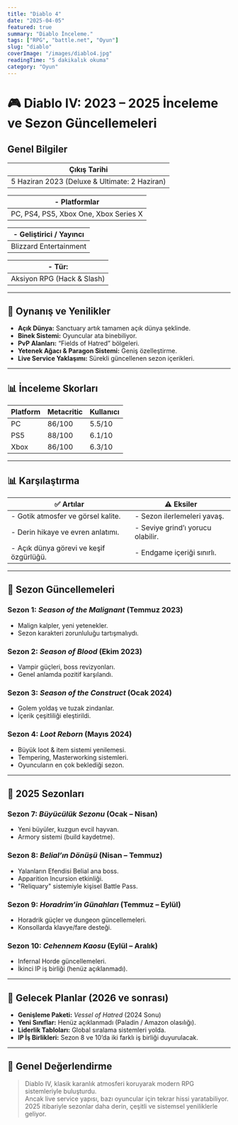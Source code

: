 ```yaml
---
title: "Diablo 4"
date: "2025-04-05"
featured: true
summary: "Diablo İnceleme."
tags: ["RPG", "battle.net", "Oyun"]
slug: "diablo"
coverImage: "/images/diablo4.jpg"
readingTime: "5 dakikalık okuma"
category: "Oyun"
---
```


# 🎮 Diablo IV: 2023 – 2025 İnceleme ve Sezon Güncellemeleri

## Genel Bilgiler

| **Çıkış Tarihi** | 
|----------|
| 5 Haziran 2023 (Deluxe & Ultimate: 2 Haziran)       | 

| - **Platformlar** | 
|----------|
| PC, PS4, PS5, Xbox One, Xbox Series X|S | 

| - **Geliştirici / Yayıncı**  | 
|----------|
| Blizzard Entertainment | 

| - **Tür:**   | 
|----------|
| Aksiyon RPG (Hack & Slash) | 

---

## 🧩 Oynanış ve Yenilikler

- **Açık Dünya:** Sanctuary artık tamamen açık dünya şeklinde.
- **Binek Sistemi:** Oyuncular ata binebiliyor.
- **PvP Alanları:** “Fields of Hatred” bölgeleri.
- **Yetenek Ağacı & Paragon Sistemi:** Geniş özelleştirme.
- **Live Service Yaklaşımı:** Sürekli güncellenen sezon içerikleri.

---

## 📊 İnceleme Skorları

| Platform | Metacritic | Kullanıcı |
|----------|------------|-----------|
| PC       | 86/100     | 5.5/10    |
| PS5      | 88/100     | 6.1/10    |
| Xbox     | 86/100     | 6.3/10    |

---
## 📊 Karşılaştırma

| ✅ Artılar | ⚠️ Eksiler | 
|-------------|------------|
| - Gotik atmosfer ve görsel kalite. | - Sezon ilerlemeleri yavaş.    | 
| - Derin hikaye ve evren anlatımı. | - Seviye grind’ı yorucu olabilir.    | 
| - Açık dünya görevi ve keşif özgürlüğü. | - Endgame içeriği sınırlı.     | 


---

## 📅 Sezon Güncellemeleri

### Sezon 1: *Season of the Malignant* (Temmuz 2023)
- Malign kalpler, yeni yetenekler.
- Sezon karakteri zorunluluğu tartışmalıydı.

### Sezon 2: *Season of Blood* (Ekim 2023)
- Vampir güçleri, boss revizyonları.
- Genel anlamda pozitif karşılandı.

### Sezon 3: *Season of the Construct* (Ocak 2024)
- Golem yoldaş ve tuzak zindanlar.
- İçerik çeşitliliği eleştirildi.

### Sezon 4: *Loot Reborn* (Mayıs 2024)
- Büyük loot & item sistemi yenilemesi.
- Tempering, Masterworking sistemleri.
- Oyuncuların en çok beklediği sezon.

---

## 📅 2025 Sezonları

### Sezon 7: *Büyücülük Sezonu* (Ocak – Nisan)
- Yeni büyüler, kuzgun evcil hayvan.
- Armory sistemi (build kaydetme).

### Sezon 8: *Belial’ın Dönüşü* (Nisan – Temmuz)
- Yalanların Efendisi Belial ana boss.
- Apparition Incursion etkinliği.
- "Reliquary" sistemiyle kişisel Battle Pass.

### Sezon 9: *Horadrim’in Günahları* (Temmuz – Eylül)
- Horadrik güçler ve dungeon güncellemeleri.
- Konsollarda klavye/fare desteği.

### Sezon 10: *Cehennem Kaosu* (Eylül – Aralık)
- Infernal Horde güncellemeleri.
- İkinci IP iş birliği (henüz açıklanmadı).

---

## 🔮 Gelecek Planlar (2026 ve sonrası)

- **Genişleme Paketi:** *Vessel of Hatred* (2024 Sonu)
- **Yeni Sınıflar:** Henüz açıklanmadı (Paladin / Amazon olasılığı).
- **Liderlik Tabloları:** Global sıralama sistemleri yolda.
- **IP İş Birlikleri:** Sezon 8 ve 10’da iki farklı iş birliği duyurulacak.

---

## 🧠 Genel Değerlendirme

> Diablo IV, klasik karanlık atmosferi koruyarak modern RPG sistemleriyle buluşturdu.  
> Ancak live service yapısı, bazı oyuncular için tekrar hissi yaratabiliyor.  
> 2025 itibariyle sezonlar daha derin, çeşitli ve sistemsel yeniliklerle geliyor.